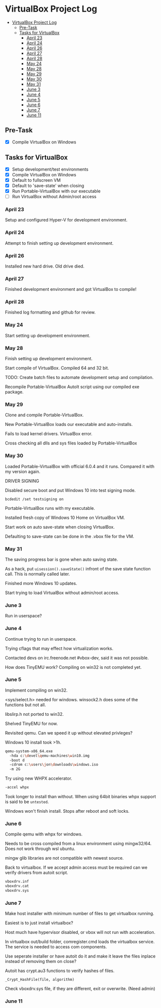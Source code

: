 # VirtualBox Project Log

- [VirtualBox Project Log](#virtualbox-project-log)
  - [Pre-Task](#pre-task)
  - [Tasks for VirtualBox](#tasks-for-virtualbox)
    - [April 23](#april-23)
    - [April 24](#april-24)
    - [April 26](#april-26)
    - [April 27](#april-27)
    - [April 28](#april-28)
    - [May 24](#may-24)
    - [May 28](#may-28)
    - [May 29](#may-29)
    - [May 30](#may-30)
    - [May 31](#may-31)
    - [June 3](#june-3)
    - [June 4](#june-4)
    - [June 5](#june-5)
    - [June 6](#june-6)
    - [June 7](#june-7)
    - [June 11](#june-11)

## Pre-Task

- [X] Compile VirtualBox on Windows

## Tasks for VirtualBox

- [X] Setup development/test environments
- [X] Compile VirtualBox on Windows
- [X] Default to fullscreen VM
- [X] Default to 'save-state' when closing
- [X] Run Portable-VirtualBox with our executable
- [ ] Run VirtualBox without Admin/root access

### April 23

Setup and configured Hyper-V for development environment.

### April 24

Attempt to finish setting up development environment.

### April 26

Installed new hard drive. Old drive died.

### April 27

Finished development environment and got VirtualBox to compile!

### April 28

Finished log formatting and github for review.

### May 24

Start setting up development environment.

### May 28

Finish setting up development environment.

Start compile of VirtualBox. Compiled 64 and 32 bit.

TODO: Create batch files to automate development setup and compilation.

Recompile Portable-VirtualBox AutoIt script using our compiled exe package.

### May 29

Clone and compile Portable-VirtualBox.

New Portable-VirtualBox loads our executable and auto-installs.

Fails to load kernel drivers. VirtualBox error.

Cross checking all dlls and sys files loaded by Portable-VirtualBox

### May 30

Loaded Portable-VirtualBox with official 6.0.4 and it runs. Compared it with my version again.

DRIVER SIGNING

Disabled secure boot and put Windows 10 into test signing mode.

`bcdedit /set testsigning on`

Portable-VirtualBox runs with my executable.

Installed fresh copy of Windows 10 Home on VirtualBox VM.

Start work on auto save-state when closing VirtualBox.

Defaulting to save-state can be done in the .vbox file for the VM.

### May 31

The saving progress bar is gone when auto saving state.

As a hack, put `uisession().saveState()` infront of the save state function call. This is normally called later.

Finished more Windows 10 updates.

Start trying to load VirtualBox without admin/root access.

### June 3

Run in userspace?

### June 4

Continue trying to run in userspace.

Trying cflags that may effect how virtualization works.

Contacted devs on irc.freenode.net #vbox-dev, said it was not possible.

How does TinyEMU work? Compiling on win32 is not completed yet.

### June 5

Implement compiling on win32.

<sys/select.h> needed for windows. winsock2.h does some of the functions but not all.

libslirp.h not ported to win32.

Shelved TinyEMU for now.

Revisited qemu. Can we speed it up without elevated privleges?

Windows 10 install took >1h.

```bash
qemu-system-x86_64.exe
  -hda c:\devel\qemu-machines\win10.img
  -boot d
  -cdrom c:\users\jon\downloads\windows.iso
  -m 2G
```

Try using new WHPX accelerator.

```bash
-accel whpx
```

Took longer to install than without. When using 64bit binaries whpx support is said to be `untested`.

Windows won't finish install. Stops after reboot and soft locks.

### June 6

Compile qemu with whpx for windows.

Needs to be cross compiled from a linux environment using mingw32/64. Does not work through wsl ubuntu.

mingw glib libraries are not compatible with newest source.

Back to virtualbox. If we accept admin access must be required can we verify drivers from autoit script.

```bash
vboxdrv.inf
vboxdrv.cat
vboxdrv.sys
```

### June 7

Make host installer with minimum number of files to get virtualbox running.

Easiest is to just install virtualbox?

Host much have hypervisor disabled, or vbox will not run with acceleration.

In virtualbox out/build folder, comregister.cmd loads the virtualbox service. The service is needed to access com components.

Use seperate installer or have autoit do it and make it leave the files inplace instead of removing them on close?

Autoit has crypt.au3 functions to verify hashes of files.

```autoit
_Crypt_HashFile(file, algorithm)
```

Check vboxdrv.sys file, if they are different, exit or overwrite. (Need admin)

### June 11

